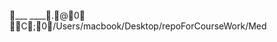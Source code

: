 ___ ____                                              .@0  C;0  / U s e r s / m a c b o o k / D e s k t o p / r e p o F o r C o u r s e W o r k / M e d 